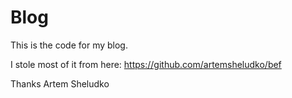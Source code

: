# Blog

This is the code for my blog.

I stole most of it from here: https://github.com/artemsheludko/bef

Thanks Artem Sheludko
